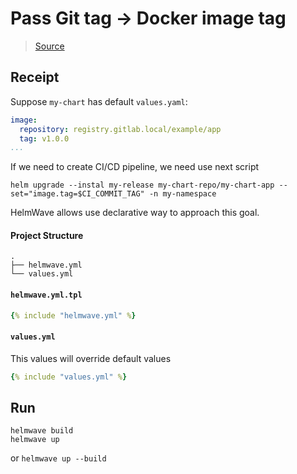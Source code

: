 # Pass Git tag -> Docker image tag


> [Source](https://github.com/helmwave/docs/tree/main/docs/examples/pass-git-commit)



## Receipt

Suppose `my-chart` has default `values.yaml`:

```yaml
image:
  repository: registry.gitlab.local/example/app
  tag: v1.0.0
...
```

If we need to create CI/CD pipeline, we need use next script

```shell
helm upgrade --instal my-release my-chart-repo/my-chart-app --set="image.tag=$CI_COMMIT_TAG" -n my-namespace
```

HelmWave allows use declarative way to approach this goal.

#### Project Structure

```
.
├── helmwave.yml
└── values.yml

```

#### `helmwave.yml.tpl`

```yaml
{% include "helmwave.yml" %}
```

#### `values.yml`

This values will override default values 

```yaml
{% include "values.yml" %}
```

## Run

```console
helmwave build
helmwave up
```

or `helmwave up --build`

